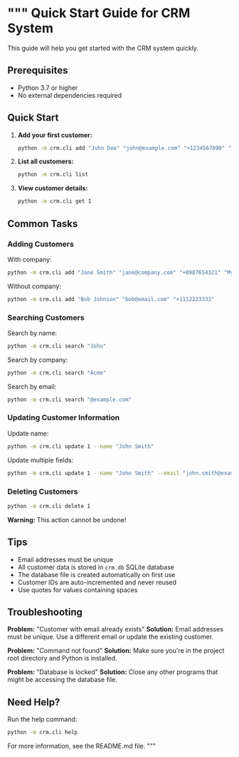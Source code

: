 """
Quick Start Guide for CRM System
================================

This guide will help you get started with the CRM system quickly.

## Prerequisites

- Python 3.7 or higher
- No external dependencies required

## Quick Start

1. **Add your first customer:**
   ```bash
   python -m crm.cli add "John Doe" "john@example.com" "+1234567890" "Acme Corp"
   ```

2. **List all customers:**
   ```bash
   python -m crm.cli list
   ```

3. **View customer details:**
   ```bash
   python -m crm.cli get 1
   ```

## Common Tasks

### Adding Customers

With company:
```bash
python -m crm.cli add "Jane Smith" "jane@company.com" "+0987654321" "My Company"
```

Without company:
```bash
python -m crm.cli add "Bob Johnson" "bob@email.com" "+1112223333"
```

### Searching Customers

Search by name:
```bash
python -m crm.cli search "John"
```

Search by company:
```bash
python -m crm.cli search "Acme"
```

Search by email:
```bash
python -m crm.cli search "@example.com"
```

### Updating Customer Information

Update name:
```bash
python -m crm.cli update 1 --name "John Smith"
```

Update multiple fields:
```bash
python -m crm.cli update 1 --name "John Smith" --email "john.smith@example.com" --phone "+9998887777"
```

### Deleting Customers

```bash
python -m crm.cli delete 1
```

**Warning:** This action cannot be undone!

## Tips

- Email addresses must be unique
- All customer data is stored in `crm.db` SQLite database
- The database file is created automatically on first use
- Customer IDs are auto-incremented and never reused
- Use quotes for values containing spaces

## Troubleshooting

**Problem:** "Customer with email already exists"
**Solution:** Email addresses must be unique. Use a different email or update the existing customer.

**Problem:** "Command not found"
**Solution:** Make sure you're in the project root directory and Python is installed.

**Problem:** "Database is locked"
**Solution:** Close any other programs that might be accessing the database file.

## Need Help?

Run the help command:
```bash
python -m crm.cli help
```

For more information, see the README.md file.
"""
